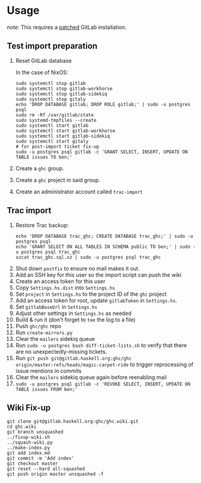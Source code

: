 Usage
=====

*note:* This requires a
[patched](https://gitlab.com/bgamari/gitlab-ce/tree/haskell-import-ee) GitLab
installation.

Test import preparation
-----------------------

1. Reset GitLab database

   In the case of NixOS:
   ```
   sudo systemctl stop gitlab
   sudo systemctl stop gitlab-workhorse
   sudo systemctl stop gitlab-sidekiq
   sudo systemctl stop gitaly
   echo 'DROP DATABASE gitlab; DROP ROLE gitlab;' | sudo -u postgres psql 
   sudo rm -Rf /var/gitlab/state
   sudo systemd-tmpfiles --create
   sudo systemctl start gitlab
   sudo systemctl start gitlab-workhorse
   sudo systemctl start gitlab-sidekiq
   sudo systemctl start gitaly
   # for post-import ticket fix-up
   sudo -u postgres psql gitlab -c 'GRANT SELECT, INSERT, UPDATE ON TABLE issues TO ben;'
   ```
  
1. Create a `ghc` group.
1. Create a `ghc` project in said group.
1. Create an administrator account called `trac-import`

Trac import
-----------

1. Restore Trac backup:
   ```
   echo 'DROP DATABASE trac_ghc; CREATE DATABASE trac_ghc;' | sudo -u postgres psql
   echo 'GRANT SELECT ON ALL TABLES IN SCHEMA public TO ben;' | sudo -u postgres psql trac_ghc
   xzcat trac_ghc.sql.xz | sudo -u postgres psql trac_ghc
   ```
1. Shut down `postfix` to ensure no mail makes it out.
1. Add an SSH key for this user so the import script can push the wiki
1. Create an access token for this user
1. Copy `Settings.hs.dist` into `Settings.hs`
1. Set `project` in `Settings.hs` to the project ID of the `ghc` project
1. Add an access token for root, update `gitlabToken` in `Settings.hs`.
1. Set `gitlabBaseUrl` in `Settings.hs`
1. Adjust other settings in `Settings.hs` as needed
1. Build & run it (don't forget to `tee` the log to a file)
1. Push `ghc/ghc` repo
1. Run  `create-mirrors.py`
1. Clear the `mailers` sidekiq queue
1. Run `sudo -u postgres bash diff-ticket-lists.sh` to verify that there are no
   unexpectedly-missing tickets.
1. Run `git push git@gitlab.haskell.org:ghc/ghc
   origin/master:refs/heads/magic-carpet-ride` to trigger reprocessing of issue
   mentions in commits
1. Clear the `mailers` sidekiq queue again before reenabling mail
1. `sudo -u postgres psql gitlab -c 'REVOKE SELECT, INSERT, UPDATE ON TABLE issues FROM ben;'`

Wiki Fix-up
-----------

```
git clone git@gitlab.haskell.org:ghc/ghc.wiki.git
cd ghc.wiki
git branch unsquashed
../fixup-wiki.sh
../squash-wiki.py
../make-index.py
git add index.md
git commit -m 'Add index'
git checkout master
git reset --hard all-squashed
git push origin master unsquashed -f
```
